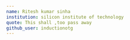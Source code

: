 ```yaml
---
name: Ritesh kumar sinha
institution: silicon institute of technology
quote: This shall ,too pass away
github_user: inductionotg
---
```

